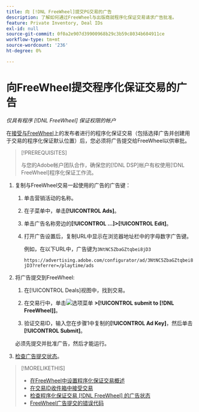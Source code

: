 ```yaml
---
title: 向 [!DNL FreeWheel]提交PG交易的广告
description: 了解如何通过FreeWheel与出版商就程序化保证交易请求广告批准。
feature: Private Inventory, Deal IDs
exl-id: null
source-git-commit: 0f0a2e907d39900968b29c3b59c8034b604911ce
workflow-type: tm+mt
source-wordcount: '236'
ht-degree: 0%

---
```


# 向FreeWheel提交程序化保证交易的广告

*仅具有程序 [!DNL FreeWheel] 保证权限的帐户*

在[接受与FreeWheel](#programmatic-guaranteed-set-up.md#pg-setup-deal-id-inbox)上的发布者进行的程序化保证交易（包括选择广告并创建用于交易的程序化保证默认位置）后，您必须将广告提交给FreeWheel以供审批。

>[!PREREQUISITES]
>
>与您的Adobe帐户团队合作，确保您的[!DNL DSP]帐户有权使用[!DNL FreeWheel]程序化保证工作流。

1. 复制与FreeWheel交易一起使用的广告的广告键：

   1. 单击营销活动的名称。

   1. 在子菜单中，单击&#x200B;**[!UICONTROL Ads]**。

   1. 单击广告名称旁边的&#x200B;**[!UICONTROL ...]>[!UICONTROL Edit]**。

   1. 打开广告设置后，复制URL中显示在浏览器地址栏中的字母数字广告键。

      例如，在以下URL中，广告键为`3NtNC5ZbaGZtqbei8jD3`

      `https://advertising.adobe.com/configurator/ad/3NtNC5ZbaGZtqbei8jD3?referrer=/playtime/ads`

1. 将广告提交到FreeWheel:

   1. 在[!UICONTROL Deals]视图中，找到交易。

   1. 在交易行中，单击![选项菜单](/help/dsp/assets/options-menu.png) **>[!UICONTROL submit to [!DNL FreeWheel]]**。

   1. 验证交易ID，输入您在步骤1中复制的&#x200B;**[!UICONTROL Ad Key]**，然后单击&#x200B;**[!UICONTROL Submit]**。

   必须先提交并批准广告，然后才能运行。

1. [检查广告提交状态](freewheel-check-status.md)。

>[!MORELIKETHIS]
>
>* [在FreeWheel中设置程序化保证交易概述](freewheel-overview.md)
>* [在交易ID收件箱中接受交易](deal-id-inbox-accept.md)
>* [检查程序化保证交易 [!DNL FreeWheel] 的广告状态](freewheel-check-status.md)
>* [FreeWheel广告提交的错误代码](freewheel-error-codes.md)


